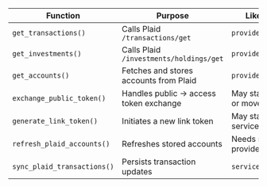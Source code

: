 | Function                   | Purpose                                 | Likely Destination                   |
| -------------------------- | --------------------------------------- | ------------------------------------ |
| `get_transactions()`       | Calls Plaid `/transactions/get`         | `providers/plaid.py`                 |
| `get_investments()`        | Calls Plaid `/investments/holdings/get` | `providers/plaid.py`                 |
| `get_accounts()`           | Fetches and stores accounts from Plaid  | `providers/plaid.py`                 |
| `exchange_public_token()`  | Handles public → access token exchange  | May stay in auth service or move     |
| `generate_link_token()`    | Initiates a new link token              | May stay in route or auth service    |
| `refresh_plaid_accounts()` | Refreshes stored accounts               | Needs split between provider/service |
| `sync_plaid_transactions()` | Persists transaction updates            | `services/transactions.py` |
